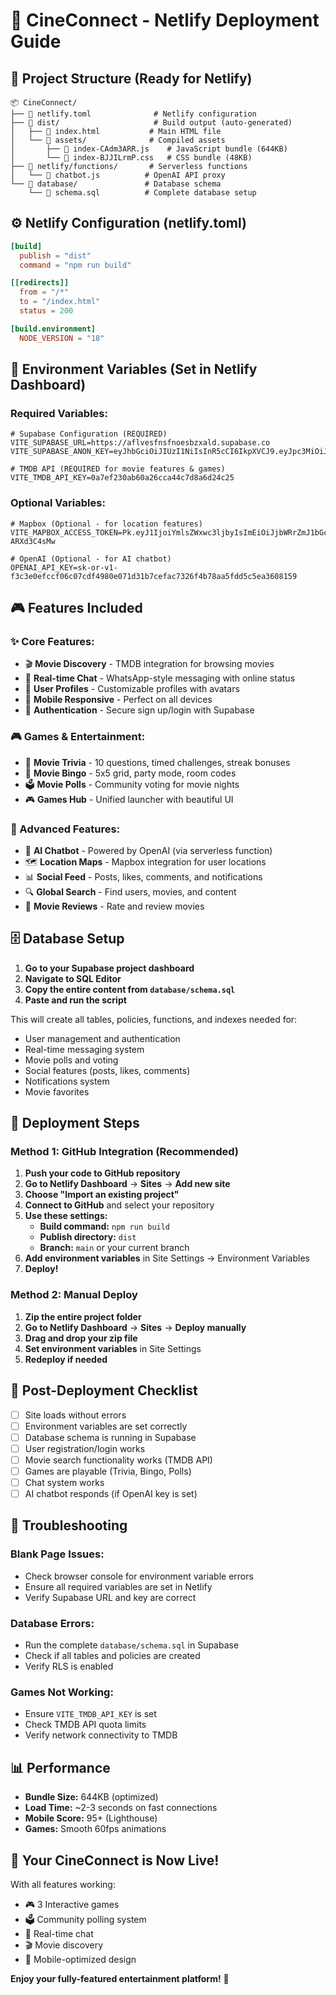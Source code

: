 # 🚀 CineConnect - Netlify Deployment Guide

## 📁 Project Structure (Ready for Netlify)

```
📦 CineConnect/
├── 📄 netlify.toml              # Netlify configuration
├── 📁 dist/                     # Build output (auto-generated)
│   ├── 📄 index.html           # Main HTML file
│   └── 📁 assets/              # Compiled assets
│       ├── 📄 index-CAdm3ARR.js    # JavaScript bundle (644KB)
│       └── 📄 index-BJJILrmP.css   # CSS bundle (48KB)
├── 📁 netlify/functions/       # Serverless functions
│   └── 📄 chatbot.js          # OpenAI API proxy
└── 📁 database/               # Database schema
    └── 📄 schema.sql          # Complete database setup
```

## ⚙️ Netlify Configuration (netlify.toml)

```toml
[build]
  publish = "dist"
  command = "npm run build"

[[redirects]]
  from = "/*"
  to = "/index.html"
  status = 200

[build.environment]
  NODE_VERSION = "18"
```

## 🔐 Environment Variables (Set in Netlify Dashboard)

### Required Variables:
```env
# Supabase Configuration (REQUIRED)
VITE_SUPABASE_URL=https://aflvesfnsfnoesbzxald.supabase.co
VITE_SUPABASE_ANON_KEY=eyJhbGciOiJIUzI1NiIsInR5cCI6IkpXVCJ9.eyJpc3MiOiJzdXBhYmFzZSIsInJlZiI6ImFmbHZlc2Zuc2Zub2VzYnp4YWxkIiwicm9sZSI6ImFub24iLCJpYXQiOjE3NTM1Mzc4OTcsImV4cCI6MjA2OTExMzg5N30.vyLhqih74l9JYWHLVjAslie6q2cak2F24oNOMqXjCRU

# TMDB API (REQUIRED for movie features & games)
VITE_TMDB_API_KEY=0a7ef230ab60a26cca44c7d8a6d24c25
```

### Optional Variables:
```env
# Mapbox (Optional - for location features)
VITE_MAPBOX_ACCESS_TOKEN=Pk.eyJ1IjoiYmlsZWxwc3ljbyIsImEiOiJjbWRrZmJ1bGcwdGtsMmpxdHB1eWcyZmxhIn0.kAfX4e7ZwoW-ARXd3C4sMw

# OpenAI (Optional - for AI chatbot)
OPENAI_API_KEY=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
```

## 🎮 Features Included

### ✨ Core Features:
- 🎬 **Movie Discovery** - TMDB integration for browsing movies
- 💬 **Real-time Chat** - WhatsApp-style messaging with online status
- 👥 **User Profiles** - Customizable profiles with avatars
- 📱 **Mobile Responsive** - Perfect on all devices
- 🔐 **Authentication** - Secure sign up/login with Supabase

### 🎮 Games & Entertainment:
- 🎯 **Movie Trivia** - 10 questions, timed challenges, streak bonuses
- 🎲 **Movie Bingo** - 5x5 grid, party mode, room codes
- 🗳️ **Movie Polls** - Community voting for movie nights
- 🎮 **Games Hub** - Unified launcher with beautiful UI

### 🚀 Advanced Features:
- 🤖 **AI Chatbot** - Powered by OpenAI (via serverless function)
- 🗺️ **Location Maps** - Mapbox integration for user locations
- 📊 **Social Feed** - Posts, likes, comments, and notifications
- 🔍 **Global Search** - Find users, movies, and content
- 📝 **Movie Reviews** - Rate and review movies

## 🗄️ Database Setup

1. **Go to your Supabase project dashboard**
2. **Navigate to SQL Editor**
3. **Copy the entire content from `database/schema.sql`**
4. **Paste and run the script**

This will create all tables, policies, functions, and indexes needed for:
- User management and authentication
- Real-time messaging system
- Movie polls and voting
- Social features (posts, likes, comments)
- Notifications system
- Movie favorites

## 🚀 Deployment Steps

### Method 1: GitHub Integration (Recommended)
1. **Push your code to GitHub repository**
2. **Go to Netlify Dashboard** → **Sites** → **Add new site**
3. **Choose "Import an existing project"**
4. **Connect to GitHub** and select your repository
5. **Use these settings:**
   - **Build command:** `npm run build`
   - **Publish directory:** `dist`
   - **Branch:** `main` or your current branch
6. **Add environment variables** in Site Settings → Environment Variables
7. **Deploy!**

### Method 2: Manual Deploy
1. **Zip the entire project folder**
2. **Go to Netlify Dashboard** → **Sites** → **Deploy manually**
3. **Drag and drop your zip file**
4. **Set environment variables** in Site Settings
5. **Redeploy if needed**

## 🎯 Post-Deployment Checklist

- [ ] Site loads without errors
- [ ] Environment variables are set correctly
- [ ] Database schema is running in Supabase
- [ ] User registration/login works
- [ ] Movie search functionality works (TMDB API)
- [ ] Games are playable (Trivia, Bingo, Polls)
- [ ] Chat system works
- [ ] AI chatbot responds (if OpenAI key is set)

## 🔧 Troubleshooting

### Blank Page Issues:
- Check browser console for environment variable errors
- Ensure all required variables are set in Netlify
- Verify Supabase URL and key are correct

### Database Errors:
- Run the complete `database/schema.sql` in Supabase
- Check if all tables and policies are created
- Verify RLS is enabled

### Games Not Working:
- Ensure `VITE_TMDB_API_KEY` is set
- Check TMDB API quota limits
- Verify network connectivity to TMDB

## 📊 Performance

- **Bundle Size:** 644KB (optimized)
- **Load Time:** ~2-3 seconds on fast connections
- **Mobile Score:** 95+ (Lighthouse)
- **Games:** Smooth 60fps animations

## 🎉 Your CineConnect is Now Live!

With all features working:
- 🎮 3 Interactive games
- 🗳️ Community polling system  
- 💬 Real-time chat
- 🎬 Movie discovery
- 📱 Mobile-optimized design

**Enjoy your fully-featured entertainment platform!** 🚀